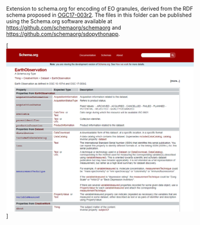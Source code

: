 Extension to schema.org for encoding of EO granules, derived from the RDF schema proposed in [OGC17-003r2](https://docs.opengeospatial.org/is/17-003r2/17-003r2.html#80).  The files in this folder can be published using the Schema.org software available at https://github.com/schemaorg/schemaorg and https://github.com/schemaorg/sdopythonapp. 

[![Open In Colab](../diagrams/schemaorg.png)]
